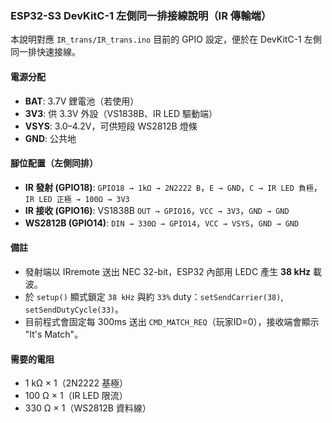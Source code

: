 ### ESP32-S3 DevKitC-1 左側同一排接線說明（IR 傳輸端）

本說明對應 `IR_trans/IR_trans.ino` 目前的 GPIO 設定，便於在 DevKitC-1 左側同一排快速接線。

#### 電源分配
- **BAT**: 3.7V 鋰電池（若使用）
- **3V3**: 供 3.3V 外設（VS1838B、IR LED 驅動端）
- **VSYS**: 3.0–4.2V，可供短段 WS2812B 燈條
- **GND**: 公共地

#### 腳位配置（左側同排）
- **IR 發射 (GPIO18)**: `GPIO18 → 1kΩ → 2N2222 B`，`E → GND`，`C → IR LED 負極`，`IR LED 正極 → 100Ω → 3V3`
- **IR 接收 (GPIO16)**: VS1838B `OUT → GPIO16`，`VCC → 3V3`，`GND → GND`
- **WS2812B (GPIO14)**: `DIN → 330Ω → GPIO14`，`VCC → VSYS`，`GND → GND`

#### 備註
- 發射端以 IRremote 送出 NEC 32-bit，ESP32 內部用 LEDC 產生 **38 kHz** 載波。
- 於 `setup()` 顯式鎖定 `38 kHz` 與約 `33%` duty：`setSendCarrier(38)`, `setSendDutyCycle(33)`。
- 目前程式會固定每 300ms 送出 `CMD_MATCH_REQ`（玩家ID=0），接收端會顯示 "It's Match"。

#### 需要的電阻
- 1 kΩ × 1（2N2222 基極）
- 100 Ω × 1（IR LED 限流）
- 330 Ω × 1（WS2812B 資料線）


